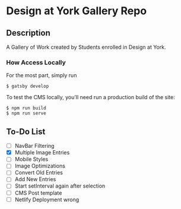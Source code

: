 # Design at York Gallery Repo

## Description

A Gallery of Work created by Students enrolled in Design at York.

### How Access Locally

For the most part, simply run

```
$ gatsby develop
```

To test the CMS locally, you'll need run a production build of the site:

```
$ npm run build
$ npm run serve
```

## To-Do List

- [ ] NavBar Filtering
- [x] Multiple Image Entries
- [ ] Mobile Styles
- [ ] Image Optimizations
- [ ] Convert Old Entries
- [ ] Add New Entries
- [ ] Start setInterval again after selection
- [ ] CMS Post template
- [ ] Netlify Deployment wrong
